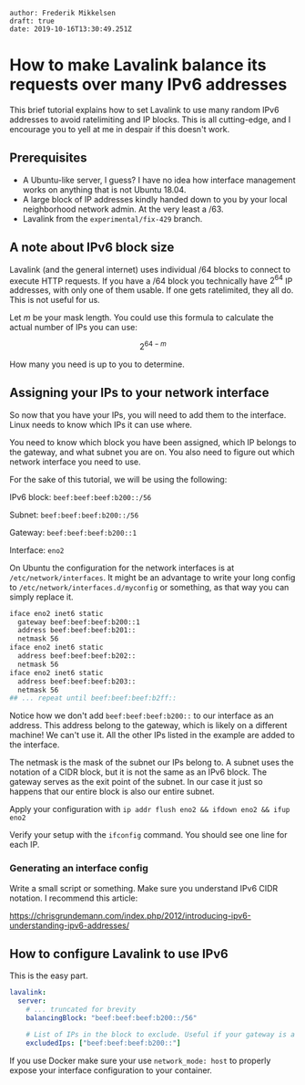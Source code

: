 ```properties
author: Frederik Mikkelsen
draft: true
date: 2019-10-16T13:30:49.251Z
```

# How to make Lavalink balance its requests over many IPv6 addresses

This brief tutorial explains how to set Lavalink to use many random IPv6 addresses to avoid ratelimiting and IP blocks. This is all cutting-edge, and I encourage you to yell at me in despair if this doesn't work.

## Prerequisites

* A Ubuntu-like server, I guess? I have no idea how interface management works on anything that is not Ubuntu 18.04.
* A large block of IP addresses kindly handed down to you by your local neighborhood network admin. At the very least a /63.
* Lavalink from the `experimental/fix-429` branch. 

## A note about IPv6 block size

Lavalink (and the general internet) uses individual /64 blocks to connect to execute HTTP requests. If you have a /64 block you technically have $2^{64}$ IP addresses, with only one of them usable. If one gets ratelimited, they all do. This is not useful for us.

Let $m$ be your mask length. You could use this formula to calculate the actual number of IPs you can use:

$$
2^{64-m}
$$

How many you need is up to you to determine.

## Assigning your IPs to your network interface

So now that you have your IPs, you will need to add them to the interface. Linux needs to know which IPs it can use where.

You need to know which block you have been assigned, which IP belongs to the gateway, and what subnet you are on. You also need to figure out which network interface you need to use.

For the sake of this tutorial, we will be using the following:

IPv6 block: `beef:beef:beef:b200::/56`

Subnet: `beef:beef:beef:b200::/56`

Gateway: `beef:beef:beef:b200::1`

Interface: `eno2`

On Ubuntu the configuration for the network interfaces is at `/etc/network/interfaces`. It might be an advantage to write your long config to `/etc/network/interfaces.d/myconfig` or something, as that way you can simply replace it.

```bash
iface eno2 inet6 static
  gateway beef:beef:beef:b200::1
  address beef:beef:beef:b201:: 
  netmask 56
iface eno2 inet6 static
  address beef:beef:beef:b202:: 
  netmask 56
iface eno2 inet6 static
  address beef:beef:beef:b203:: 
  netmask 56
## ... repeat until beef:beef:beef:b2ff::
```

Notice how we don't add `beef:beef:beef:b200::` to our interface as an address. This address belong to the gateway, which is likely on a different machine! We can't use it. All the other IPs listed in the example are added to the interface.

The netmask is the mask of the subnet our IPs belong to. A subnet uses the notation of a CIDR block, but it is not the same as an IPv6 block. The gateway serves as the exit point of the subnet. In our case it just so happens that our entire block is also our entire subnet.

Apply your configuration with `ip addr flush eno2 && ifdown eno2 && ifup eno2`

Verify your setup with the `ifconfig` command. You should see one line for each IP.

### Generating an interface config

Write a small script or something. Make sure you understand IPv6 CIDR notation. I recommend this article:

https://chrisgrundemann.com/index.php/2012/introducing-ipv6-understanding-ipv6-addresses/

## How to configure Lavalink to use IPv6

This is the easy part.

```yaml
lavalink:
  server:
    # ... truncated for brevity
    balancingBlock: "beef:beef:beef:b200::/56"

    # List of IPs in the block to exclude. Useful if your gateway is a member of the same block.
    excludedIps: ["beef:beef:beef:b200::"]
```

If you use Docker make sure your use `network_mode: host` to properly expose your interface configuration to your container.